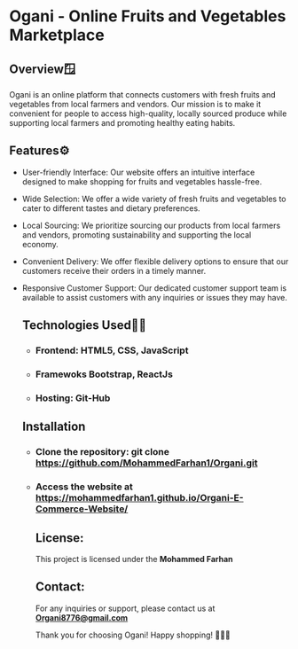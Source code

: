 # Ogani - Online Fruits and Vegetables Marketplace

## Overview🪟
Ogani is an online platform that connects customers with fresh fruits and vegetables from local farmers and vendors. Our mission is to make it convenient for people to access high-quality, locally sourced produce while supporting local farmers and promoting healthy eating habits.

## Features⚙️
- User-friendly Interface: Our website offers an intuitive interface designed to make shopping for fruits and vegetables hassle-free.
- Wide Selection: We offer a wide variety of fresh fruits and vegetables to cater to different tastes and dietary preferences.
- Local Sourcing: We prioritize sourcing our products from local farmers and vendors, promoting sustainability and supporting the local economy.
- Convenient Delivery: We offer flexible delivery options to ensure that our customers receive their orders in a timely manner.
- Responsive Customer Support: Our dedicated customer support team is available to assist customers with any inquiries or issues they may have.

  ## Technologies Used👨‍💻
  - ### **Frontend:** HTML5, CSS, JavaScript
  - ### **Framewoks** Bootstrap, ReactJs
  - ### **Hosting:** Git-Hub
    
  ## Installation
  - ### Clone the repository: git clone **https://github.com/MohammedFarhan1/Organi.git**
  - ### Access the website at **https://mohammedfarhan1.github.io/Organi-E-Commerce-Website/**
 
    ## **License:**
    This project is licensed under the **Mohammed Farhan**

    ## Contact:
    For any inquiries or support, please contact us at **Organi8776@gmail.com**

    Thank you for choosing Ogani! Happy shopping! 🍎🥦🛒
